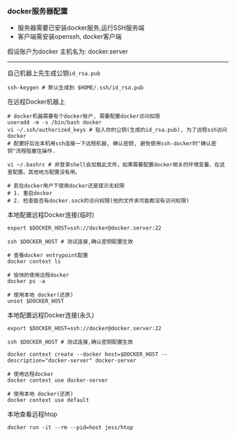 
### docker服务器配置
* 服务器需要已安装docker服务,运行SSH服务端
* 客户端需安装openssh, docker客户端

假设账户为docker
主机名为: docker.server
- - -
自己机器上先生成公钥```id_rsa.pub```
```shell
ssh-keygen # 默认生成到 $HOME/.ssh/id_rsa.pub
```

在远程Docker机器上
```shell
# docker机器需要有个docker账户, 需要配置docker访问权限
useradd -m -s /bin/bash docker
vi ~/.ssh/authorized_keys # 贴入你的公钥(生成的id_rsa.pub), 为了远程ssh访问docker
# 配置好后在本机用ssh连接一下远程机器, 确认密钥, 避免使用ssh-docker时"确认密钥"流程阻塞住操作.

vi ~/.bashrc # 非登录shell会加载此文件，如果需要配置docker相关的环境变量，在这里配置。其他地方配置没有用。

# 若在docker用户下使用docker还是提示无权限
# 1. 重启docker
# 2. 检查能否有docker.sock的访问权限(他的文件夹可能都没有访问权限)
```
本地配置远程Docker连接(临时)
```shell
export $DOCKER_HOST=ssh://docker@docker.server:22

ssh $DOCKER_HOST # 测试连接,确认密钥配置生效

# 查看docker entrypoint配置
docker context ls

# 愉快的使用远程docker
docker ps -a

# 使用本地 docker(还原)
unset $DOCKER_HOST
```

本地配置远程Docker连接(永久)
```shell
export $DOCKER_HOST=ssh://docker@docker.server:22

ssh $DOCKER_HOST # 测试连接,确认密钥配置生效

docker context create --docker host=$DOCKER_HOST --description="docker-server" docker-server

# 使用远程docker
docker context use docker-server

# 使用本地 docker(还原)
docker context use default
```

本地查看远程htop
```shell
docker run -it --rm --pid=host jess/htop
```